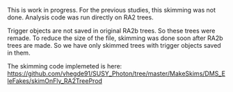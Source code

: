 This is work in progress. For the previous studies, this skimming was not done. Analysis code was run directly on RA2 trees.

Trigger objects are not saved in original RA2b trees. So these trees were remade. To reduce the size of the file, skimming was done soon after RA2b trees are made. So we have only skimmed trees with trigger objects saved in them.

The skimming code implemeted is here: https://github.com/vhegde91/SUSY_Photon/tree/master/MakeSkims/DMS_EleFakes/skimOnFly_RA2TreeProd